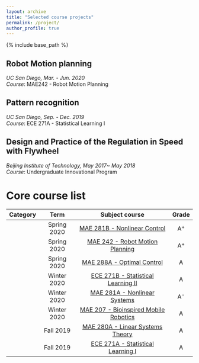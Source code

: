 ```yaml
---
layout: archive
title: "Selected course projects"
permalink: /project/
author_profile: true
---
```


{% include base_path %}

## Robot Motion planning

*UC San Diego, Mar. - Jun. 2020*  
*Course*: MAE242 - Robot Motion Planning



## Pattern recognition

*UC San Diego, Sep. - Dec. 2019*  
*Course*: ECE 271A - Statistical Learning I


## Design and Practice of the Regulation in Speed with Flywheel 

*Beijing Institute of Technology, May 2017~ May 2018*  
*Course*: Undergraduate Innovational Program

Core course list
======


| Category | Term | Subject course |  Grade |
| :----: | :----: | :----: | :----: |
|| Spring 2020 | [MAE 281B - Nonlinear Control](#) | A<sup>+ |
|| Spring 2020 | [MAE 242 - Robot Motion Planning](#) | A<sup>+ |
|| Spring 2020 |[MAE 288A - Optimal Control](#) | A |
|| Winter 2020 | [ECE 271B - Statistical Learning II](#) | A |
|| Winter 2020 | [MAE 281A - Nonlinear Systems](#) | A<sup>- |
|| Winter 2020 | [MAE 207 - Bioinspired Mobile Robotics](#) | A |
|| Fall 2019 | [MAE 280A - Linear Systems Theory](#) | A |
|| Fall 2019 | [ECE 271A - Statistical Learning I](#) | A |






